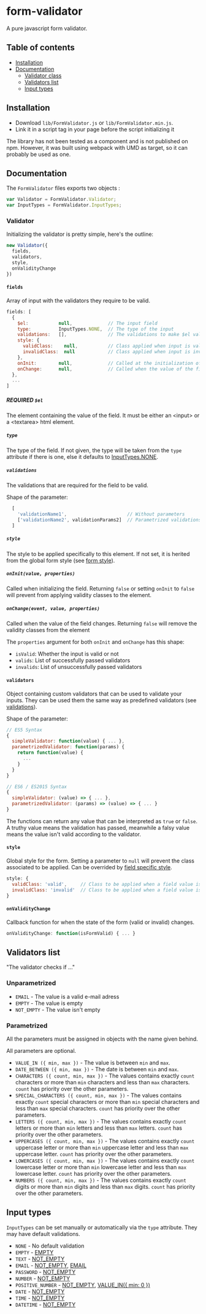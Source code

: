 # form-validator
A pure javascript form validator.

## Table of contents
- [Installation](#installation)
- [Documentation](#documentation)
  - [Validator class](#validator)
  - [Validators list](#validators-list)
  - [Input types](#input-types)

## Installation
- Download `lib/FormValidator.js` or `lib/FormValidator.min.js`.
- Link it in a script tag in your page before the script initializing it

The library has not been tested as a component and is not published on npm.
However, it was built using webpack with UMD as target, so it can probably be used as one.

## Documentation
The `FormValidator` files exports two objects :
```javascript
var Validator = FormValidator.Validator;
var InputTypes = FormValidator.InputTypes;
```

### Validator
Initializing the validator is pretty simple, here's the outline:
```javascript
new Validator({
  fields,
  validators,
  style,
  onValidityChange
})
```

#### `fields`
Array of input with the validators they require to be valid.
```javascript
fields: [
  {
    $el:           null,             // The input field
    type:          InputTypes.NONE,  // The type of the input
    validations:   [],               // The validations to make $el valid
    style: {
      validClass:    null,           // Class applied when input is valid
      invalidClass:  null            // Class applied when input is invalid
    },
    onInit:        null,             // Called at the initialization of the field
    onChange:      null,             // Called when the value of the field changes
  },
  ...
]
```

##### **REQUIRED** `$el`
The element containing the value of the field.
It must be either an &lt;input&gt; or a &lt;textarea&gt; html element.

##### `type`
The type of the field. If not given, the type will be taken from the `type` attribute if there is one,
else it defaults to [InputTypes.NONE](#itypes-none).

##### `validations`
The validations that are required for the field to be valid.

Shape of the parameter:
```javascript
  [
    'validationName1',                      // Without parameters
    ['validationName2', validationParams2]  // Parametrized validations
  ]
```

##### <a name="field-style"></a>`style`
The style to be applied specifically to this element.
If not set, it is herited from the global form style (see [form style](#form-style)).

##### `onInit(value, properties)`
Called when initializing the field.
Returning `false` or setting `onInit` to `false` will prevent from applying validity classes to the element.

##### `onChange(event, value, properties)`
Called when the value of the field changes.
Returning `false` will remove the validity classes from the element

The `properties` argument for both `onInit` and `onChange` has this shape:
  - `isValid`: Whether the input is valid or not
  - `valids`: List of successfully passed validators
  - `invalids`: List of unsuccessfully passed validators

#### `validators`
Object containing custom validators that can be used to validate your inputs.
They can be used them the same way as predefined validators (see [validations](#-validations-)).

Shape of the parameter:
```javascript
// ES5 Syntax
{
  simpleValidator: function(value) { ... },
  parametrizedValidator: function(params) {
    return function(value) {
      ...
    }
  }
}

// ES6 / ES2015 Syntax
{
  simpleValidator: (value) => { ... },
  parametrizedValidator: (params) => (value) => { ... }
}
```
The functions can return any value that can be interpreted as `true` or `false`.
A truthy value means the validation has passed, meanwhile a falsy value means the value isn't valid according to the validator.

#### <a name="form-style"></a>`style`
Global style for the form.
Setting a parameter to `null` will prevent the class associated to be applied.
Can be overrided by [field specific style](#field-style).
```javascript
style: {
  validClass: 'valid',     // Class to be applied when a field value is valid
  invalidClass: 'invalid'  // Class to be applied when a field value is invalid
}
```

#### `onValidityChange`
Callback function for when the state of the form (valid or invalid) changes.
```javascript
onValidityChange: function(isFormValid) { ... }
```

## Validators list
"The validator checks if ..."

### Unparametrized
- <a name="validation-email"></a>`EMAIL` - The value is a valid e-mail adress
- <a name="validation-empty"></a>`EMPTY` - The value is empty
- <a name="validation-not-empty"></a>`NOT_EMPTY` - The value isn't empty


### Parametrized
All the parameters must be assigned in objects with the name given behind.

All parameters are optional.

- <a name="validation-value-in"></a>`VALUE_IN ({ min, max })` - The value is between `min` and `max`.
- `DATE_BETWEEN ({ min, max })` - The date is between `min` and `max`.
- `CHARACTERS ({ count, min, max })` - The values contains exactly `count` characters or more than `min` characters and less than `max` characters. `count` has priority over the other parameters.
- `SPECIAL_CHARACTERS ({ count, min, max })` - The values contains exactly `count` special characters or more than `min` special characters and less than `max` special characters. `count` has priority over the other parameters.
- `LETTERS ({ count, min, max })` - The values contains exactly `count` letters or more than `min` letters and less than `max` letters. `count` has priority over the other parameters.
- `UPPERCASES ({ count, min, max })` - The values contains exactly `count` uppercase letter or more than `min` uppercase letter and less than `max` uppercase letter. `count` has priority over the other parameters.
- `LOWERCASES ({ count, min, max })` - The values contains exactly `count` lowercase letter or more than `min` lowercase letter and less than `max` lowercase letter. `count` has priority over the other parameters.
- `NUMBERS ({ count, min, max })` - The values contains exactly `count` digits or more than `min` digits and less than `max` digits. `count` has priority over the other parameters.

## Input types
`InputTypes` can be set manually or automatically via the `type` attribute. They may have default validations.

- <a name="itypes-none"></a>`NONE` - No default validation
- `EMPTY` - [EMPTY](#validation-empty)
- `TEXT` - [NOT_EMPTY](#validation-not-empty)
- `EMAIL` - [NOT_EMPTY](#validation-not-empty), [EMAIL](#validation-email)
- `PASSWORD` - [NOT_EMPTY](#validation-not-empty)
- `NUMBER` - [NOT_EMPTY](#validation-not-empty)
- `POSITIVE_NUMBER` - [NOT_EMPTY](#validation-not-empty), [VALUE_IN({ min: 0 })](#validation-value-in)
- `DATE` - [NOT_EMPTY](#validation-not-empty)
- `TIME` - [NOT_EMPTY](#validation-not-empty)
- `DATETIME` - [NOT_EMPTY](#validation-not-empty)
